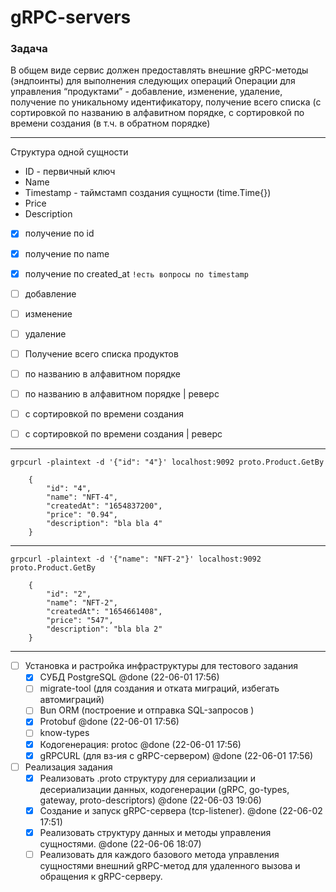 gRPC-servers
================

### Задача
В общем виде сервис должен предоставлять внешние gRPC-методы (эндпоинты) для выполнения следующих операций
Операции для управления “продуктами” - добавление, изменение, удаление, получение по уникальному идентификатору, получение всего списка (с сортировкой по названию в алфавитном порядке, с сортировкой по времени создания (в т.ч. в обратном порядке)

---

Структура одной сущности
- ID - первичный ключ
- Name
- Timestamp - таймстамп создания сущности (time.Time{})
- Price
- Description


- [x] получение по id
- [x] получение по name
- [x] получение по created_at `!есть вопросы по timestamp`
- [ ] добавление
- [ ] изменение
- [ ] удаление
- [ ] Получение всего списка продуктов
- [ ] по названию в алфавитном порядке
- [ ] по названию в алфавитном порядке  | реверс
- [ ] с сортировкой по времени создания
- [ ] с сортировкой по времени создания | реверс


---

```
grpcurl -plaintext -d '{"id": "4"}' localhost:9092 proto.Product.GetBy

    {
        "id": "4",
        "name": "NFT-4",
        "createdAt": "1654837200",
        "price": "0.94",
        "description": "bla bla 4"
    }
```
---
```
grpcurl -plaintext -d '{"name": "NFT-2"}' localhost:9092 proto.Product.GetBy

    {
        "id": "2",
        "name": "NFT-2",
        "createdAt": "1654661408",
        "price": "547",
        "description": "bla bla 2"
    }
```
---

- [ ] Установка и растройка инфраструктуры для тестового задания
  - [x] СУБД PostgreSQL @done (22-06-01 17:56)
  - [ ] migrate-tool (для создания и отката миграций, избегать автомиграций)
  - [ ] Bun ORM (построение и отправка SQL-запросов )
  - [x] Protobuf @done (22-06-01 17:56)
  - [ ] know-types
  - [x] Кодогенерация: protoc @done (22-06-01 17:56)
  - [x] gRPCURL (для вз-ия с gRPC-сервером) @done (22-06-01 17:56)

- [ ] Реализация задания
  - [x] Реализовать .proto структуру для сериализации и десериализации данных, кодогенерации (gRPC, go-types, gateway, proto-descriptors) @done (22-06-03 19:06)
  - [x] Создание и запуск gRPC-сервера (tcp-listener). @done (22-06-02 17:51)  
  - [x] Реализовать структуру данных и методы управления сущностями. @done (22-06-06 18:07)
  - [ ] Реализовать для каждого базового метода управления сущностями внешний gRPC-метод для удаленного вызова и обращения к gRPC-серверу.
